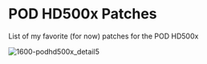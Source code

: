 # POD HD500x Patches
List of my favorite (for now) patches for the POD HD500x

![1600-podhd500x_detail5](https://cloud.githubusercontent.com/assets/51578/10261496/b4880bf4-6968-11e5-946d-023ace0110ca.jpg)
